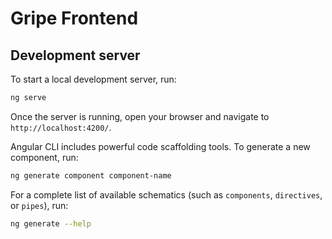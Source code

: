 # Gripe Frontend

## Development server

To start a local development server, run:

```bash
ng serve
```

Once the server is running, open your browser and navigate to `http://localhost:4200/`. 

Angular CLI includes powerful code scaffolding tools. To generate a new component, run:

```bash
ng generate component component-name
```

For a complete list of available schematics (such as `components`, `directives`, or `pipes`), run:

```bash
ng generate --help
```